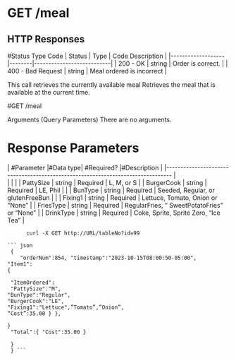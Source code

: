 # GET /meal

## HTTP Responses

#Status Type Code 
| Status            | Type   | Code Description          |
|-------------------|--------|---------------------------|
| 200 - OK          | string | Order is correct.         |
| 400 - Bad Request | string | Meal ordered is incorrect |

This call retrieves the currently available meal Retrieves the meal that is available at the current time.

#GET /meal

Arguments (Query Parameters) There are no arguments.

# Response Parameters


| #Parameter   |#Data type| #Required? |#Description |
|--------------------------------------------------------------------------------
|                                                                                  
|                                  | 
| | PattySize  | string | Required | L, M, or S 
| | BurgerCook | string | Required | LE, Phil                                    | 
| | BunType    | string | Required | Seeded, Regular, or glutenFreeBun           | 
| | Fixing1    | string | Required | Lettuce, Tomato, Onion or “None”            | 
| FriesType  | string | Required | RegularFries, “ SweetPotatoFries” or “None” | 
| DrinkType  | string | Required | Coke, Sprite, Sprite Zero, “Ice Tea”        | 

``` curl
      curl -X GET http://URL/tableNo?id=99

``` json
 { 
    "orderNum":854, "timestamp":"2023-10-15T08:00:50-05:00", 
"Item1":
{ 
    
 "ItemOrdered":
 "PattySize":"M", 
"BunType":"Regular", 
"BurgerCook":"LE", 
"Fixing1":"Lettuce",”Tomato”,”Onion”, 
“Cost”:35.00 } },

}
 "Total":{ "Cost":35.00 }

 }
 } ```